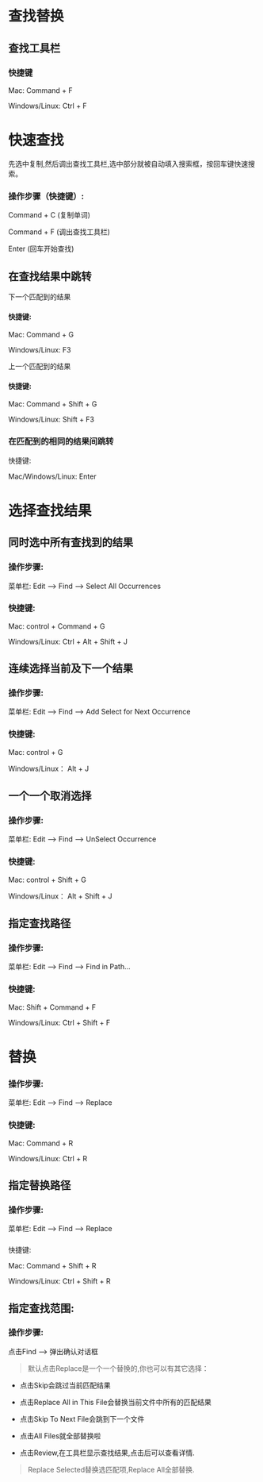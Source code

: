 # 查找替换

## 查找工具栏

### 快捷键

Mac: Command + F

Windows\/Linux: Ctrl + F

# 快速查找

先选中复制,然后调出查找工具栏,选中部分就被自动填入搜索框，按回车键快速搜索。

### 操作步骤（快捷键）:

Command + C \(复制单词\)

Command + F \(调出查找工具栏\)

Enter \(回车开始查找\)

## 在查找结果中跳转

下一个匹配到的结果

#### 快捷键:

Mac: Command + G

Windows\/Linux: F3

上一个匹配到的结果

#### 快捷键:

Mac: Command + Shift + G

Windows\/Linux: Shift + F3

### 在匹配到的相同的结果间跳转

快捷键:

Mac\/Windows\/Linux: Enter

# 选择查找结果

## 同时选中所有查找到的结果

### 操作步骤:

菜单栏: Edit —&gt; Find —&gt; Select All Occurrences

### 快捷键:

Mac: control + Command + G

Windows\/Linux: Ctrl + Alt + Shift + J

## 连续选择当前及下一个结果

### 操作步骤:

菜单栏: Edit —&gt; Find —&gt; Add Select for Next Occurrence

### 快捷键:

Mac: control + G

Windows\/Linux： Alt + J

## 一个一个取消选择

### 操作步骤:

菜单栏: Edit —&gt; Find —&gt; UnSelect Occurrence

### 快捷键:

Mac: control + Shift + G

Windows\/Linux： Alt + Shift + J

## 指定查找路径

### 操作步骤:

菜单栏: Edit —&gt; Find —&gt; Find in Path...

### 快捷键:

Mac: Shift + Command + F

Windows\/Linux: Ctrl + Shift + F



# 替换

### 操作步骤: 



菜单栏: Edit —&gt; Find —&gt; Replace



### 快捷键:



Mac: Command + R

Windows\/Linux: Ctrl + R



## 指定替换路径

### 操作步骤:



菜单栏: Edit —&gt; Find —&gt; Replace

### 

快捷键:



Mac: Command + Shift + R

Windows\/Linux: Ctrl + Shift + R

## 指定查找范围:

### 操作步骤:

点击Find —&gt; 弹出确认对话框

> 默认点击Replace是一个一个替换的,你也可以有其它选择：

* 点击Skip会跳过当前匹配结果

* 点击Replace All in This File会替换当前文件中所有的匹配结果

* 点击Skip To Next File会跳到下一个文件

* 点击All Files就全部替换啦

* 点击Review,在工具栏显示查找结果,点击后可以查看详情.


> Replace Selected替换选匹配项,Replace All全部替换.

